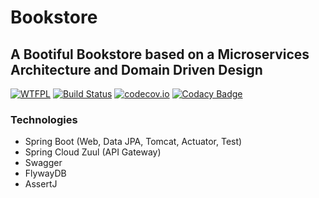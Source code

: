 # Bookstore 

## A Bootiful Bookstore based on a Microservices Architecture and Domain Driven Design 

[![WTFPL](https://img.shields.io/badge/license-WTFPL-blue.svg)](http://www.wtfpl.net/txt/copying)
[![Build Status](https://travis-ci.org/fischermatte/bookstore.svg?branch=master)](https://travis-ci.org/fischermatte/bookstore) 
[![codecov.io](https://codecov.io/github/fischermatte/bookstore/coverage.svg?branch=master)](https://codecov.io/github/fischermatte/bookstore?branch=develop) 
[![Codacy Badge](https://api.codacy.com/project/badge/grade/61962709e3d7459b90baa8cf172181c2)](https://www.codacy.com/app/fischermatte/bookstore)
<!--
[![Heroku](https://heroku-badge.herokuapp.com/?app=fm-bookstore)](https://fm-bookstore.herokuapp.com) 
-->

### Technologies

- Spring Boot (Web, Data JPA, Tomcat, Actuator, Test)
- Spring Cloud Zuul (API Gateway)
- Swagger
- FlywayDB
- AssertJ